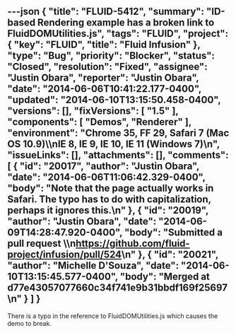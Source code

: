 ---json
{
  "title": "FLUID-5412",
  "summary": "ID-based Rendering example has a broken link to FluidDOMUtilities.js",
  "tags": "FLUID",
  "project": {
    "key": "FLUID",
    "title": "Fluid Infusion"
  },
  "type": "Bug",
  "priority": "Blocker",
  "status": "Closed",
  "resolution": "Fixed",
  "assignee": "Justin Obara",
  "reporter": "Justin Obara",
  "date": "2014-06-06T10:41:22.177-0400",
  "updated": "2014-06-10T13:15:50.458-0400",
  "versions": [],
  "fixVersions": [
    "1.5"
  ],
  "components": [
    "Demos",
    "Renderer"
  ],
  "environment": "Chrome 35, FF 29, Safari 7 (Mac OS 10.9)\\\nIE 8, IE 9, IE 10, IE 11 (Windows 7)\n",
  "issueLinks": [],
  "attachments": [],
  "comments": [
    {
      "id": "20017",
      "author": "Justin Obara",
      "date": "2014-06-06T11:06:42.329-0400",
      "body": "Note that the page actually works in Safari. The typo has to do with capitalization, perhaps it ignores this.\n"
    },
    {
      "id": "20019",
      "author": "Justin Obara",
      "date": "2014-06-09T14:28:47.920-0400",
      "body": "Submitted a pull request \\\n<https://github.com/fluid-project/infusion/pull/524>\n"
    },
    {
      "id": "20021",
      "author": "Michelle D'Souza",
      "date": "2014-06-10T13:15:45.577-0400",
      "body": "Merged at d77e43057077660c34f741e9b31bbdf169f25697\n"
    }
  ]
}
---
There is a typo in the reference to FluidDOMUtilities.js which causes the demo to break.

        